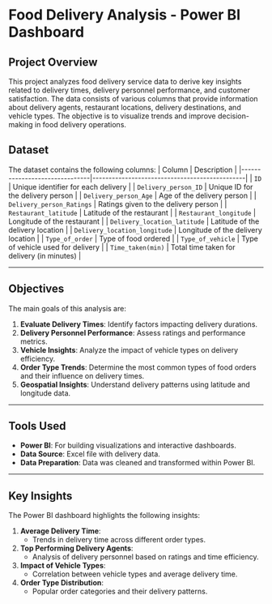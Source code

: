 # Food Delivery Analysis - Power BI Dashboard

## Project Overview
This project analyzes food delivery service data to derive key insights related to delivery times, delivery personnel performance, and customer satisfaction. The data consists of various columns that provide information about delivery agents, restaurant locations, delivery destinations, and vehicle types. The objective is to visualize trends and improve decision-making in food delivery operations.

## Dataset
The dataset contains the following columns:
| Column                        | Description                                   |
|-------------------------------|-----------------------------------------------|
| `ID`                          | Unique identifier for each delivery           |
| `Delivery_person_ID`          | Unique ID for the delivery person             |
| `Delivery_person_Age`         | Age of the delivery person                    |
| `Delivery_person_Ratings`     | Ratings given to the delivery person          |
| `Restaurant_latitude`         | Latitude of the restaurant                    |
| `Restaurant_longitude`        | Longitude of the restaurant                   |
| `Delivery_location_latitude`  | Latitude of the delivery location             |
| `Delivery_location_longitude` | Longitude of the delivery location            |
| `Type_of_order`               | Type of food ordered                          |
| `Type_of_vehicle`             | Type of vehicle used for delivery             |
| `Time_taken(min)`             | Total time taken for delivery (in minutes)    |

---

## Objectives
The main goals of this analysis are:
1. **Evaluate Delivery Times**: Identify factors impacting delivery durations.
2. **Delivery Personnel Performance**: Assess ratings and performance metrics.
3. **Vehicle Insights**: Analyze the impact of vehicle types on delivery efficiency.
4. **Order Type Trends**: Determine the most common types of food orders and their influence on delivery times.
5. **Geospatial Insights**: Understand delivery patterns using latitude and longitude data.

---

## Tools Used
- **Power BI**: For building visualizations and interactive dashboards.
- **Data Source**: Excel file with delivery data.
- **Data Preparation**: Data was cleaned and transformed within Power BI.

---

## Key Insights
The Power BI dashboard highlights the following insights:
1. **Average Delivery Time**:
   - Trends in delivery time across different order types.
2. **Top Performing Delivery Agents**:
   - Analysis of delivery personnel based on ratings and time efficiency.
3. **Impact of Vehicle Types**:
   - Correlation between vehicle types and average delivery time.
4. **Order Type Distribution**:
   - Popular order categories and their delivery patterns.
